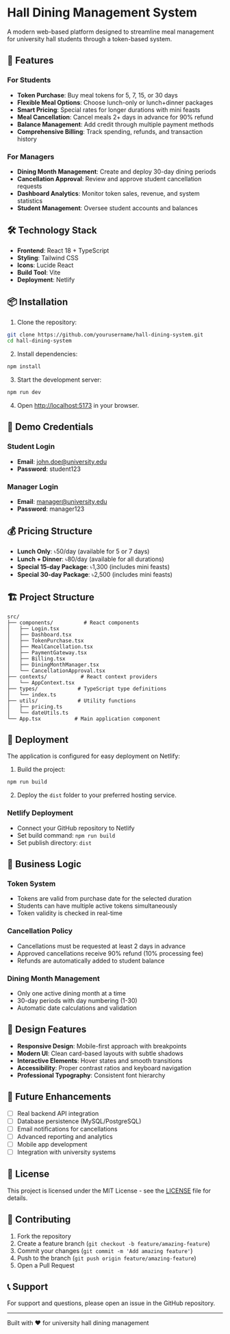 # Hall Dining Management System

A modern web-based platform designed to streamline meal management for university hall students through a token-based system.

## 🚀 Features

### For Students
- **Token Purchase**: Buy meal tokens for 5, 7, 15, or 30 days
- **Flexible Meal Options**: Choose lunch-only or lunch+dinner packages
- **Smart Pricing**: Special rates for longer durations with mini feasts
- **Meal Cancellation**: Cancel meals 2+ days in advance for 90% refund
- **Balance Management**: Add credit through multiple payment methods
- **Comprehensive Billing**: Track spending, refunds, and transaction history

### For Managers
- **Dining Month Management**: Create and deploy 30-day dining periods
- **Cancellation Approval**: Review and approve student cancellation requests
- **Dashboard Analytics**: Monitor token sales, revenue, and system statistics
- **Student Management**: Oversee student accounts and balances

## 🛠️ Technology Stack

- **Frontend**: React 18 + TypeScript
- **Styling**: Tailwind CSS
- **Icons**: Lucide React
- **Build Tool**: Vite
- **Deployment**: Netlify

## 📦 Installation

1. Clone the repository:
```bash
git clone https://github.com/yourusername/hall-dining-system.git
cd hall-dining-system
```

2. Install dependencies:
```bash
npm install
```

3. Start the development server:
```bash
npm run dev
```

4. Open [http://localhost:5173](http://localhost:5173) in your browser.

## 🔐 Demo Credentials

### Student Login
- **Email**: john.doe@university.edu
- **Password**: student123

### Manager Login
- **Email**: manager@university.edu
- **Password**: manager123

## 💰 Pricing Structure

- **Lunch Only**: ৳50/day (available for 5 or 7 days)
- **Lunch + Dinner**: ৳80/day (available for all durations)
- **Special 15-day Package**: ৳1,300 (includes mini feasts)
- **Special 30-day Package**: ৳2,500 (includes mini feasts)

## 🏗️ Project Structure

```
src/
├── components/          # React components
│   ├── Login.tsx
│   ├── Dashboard.tsx
│   ├── TokenPurchase.tsx
│   ├── MealCancellation.tsx
│   ├── PaymentGateway.tsx
│   ├── Billing.tsx
│   ├── DiningMonthManager.tsx
│   └── CancellationApproval.tsx
├── contexts/           # React context providers
│   └── AppContext.tsx
├── types/             # TypeScript type definitions
│   └── index.ts
├── utils/             # Utility functions
│   ├── pricing.ts
│   └── dateUtils.ts
└── App.tsx           # Main application component
```

## 🚀 Deployment

The application is configured for easy deployment on Netlify:

1. Build the project:
```bash
npm run build
```

2. Deploy the `dist` folder to your preferred hosting service.

### Netlify Deployment
- Connect your GitHub repository to Netlify
- Set build command: `npm run build`
- Set publish directory: `dist`

## 🔄 Business Logic

### Token System
- Tokens are valid from purchase date for the selected duration
- Students can have multiple active tokens simultaneously
- Token validity is checked in real-time

### Cancellation Policy
- Cancellations must be requested at least 2 days in advance
- Approved cancellations receive 90% refund (10% processing fee)
- Refunds are automatically added to student balance

### Dining Month Management
- Only one active dining month at a time
- 30-day periods with day numbering (1-30)
- Automatic date calculations and validation

## 🎨 Design Features

- **Responsive Design**: Mobile-first approach with breakpoints
- **Modern UI**: Clean card-based layouts with subtle shadows
- **Interactive Elements**: Hover states and smooth transitions
- **Accessibility**: Proper contrast ratios and keyboard navigation
- **Professional Typography**: Consistent font hierarchy

## 🔮 Future Enhancements

- [ ] Real backend API integration
- [ ] Database persistence (MySQL/PostgreSQL)
- [ ] Email notifications for cancellations
- [ ] Advanced reporting and analytics
- [ ] Mobile app development
- [ ] Integration with university systems

## 📄 License

This project is licensed under the MIT License - see the [LICENSE](LICENSE) file for details.

## 🤝 Contributing

1. Fork the repository
2. Create a feature branch (`git checkout -b feature/amazing-feature`)
3. Commit your changes (`git commit -m 'Add amazing feature'`)
4. Push to the branch (`git push origin feature/amazing-feature`)
5. Open a Pull Request

## 📞 Support

For support and questions, please open an issue in the GitHub repository.

---

Built with ❤️ for university hall dining management